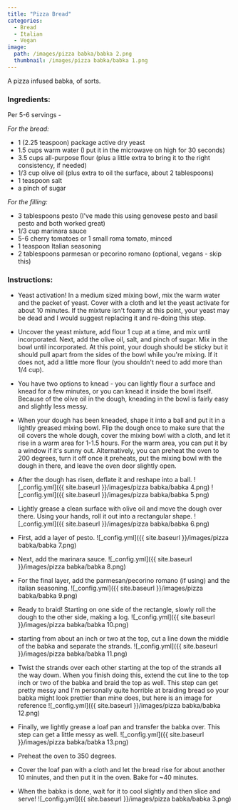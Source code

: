 ```yaml
---
title: "Pizza Bread"
categories:
  - Bread
  - Italian
  - Vegan
image:
  path: /images/pizza babka/babka 2.png
  thumbnail: /images/pizza babka/babka 1.png
---
```



A pizza infused babka, of sorts.

### Ingredients:

Per 5-6 servings - 

_For the bread:_

* 1 (2.25 teaspoon) package active dry yeast 
* 1.5 cups warm water (I put it in the microwave on high for 30 seconds)
* 3.5 cups all-purpose flour (plus a little extra to bring it to the right consistency, if needed)
* 1/3 cup olive oil (plus extra to oil the surface, about 2 tablespoons)
* 1 teaspoon salt
* a pinch of sugar

_For the filling:_

* 3 tablespoons pesto (I've made this using genovese pesto and basil pesto and both worked great)
* 1/3 cup marinara sauce 
* 5-6 cherry tomatoes or 1 small roma tomato, minced
* 1 teaspoon Italian seasoning
* 2 tablespoons parmesan or pecorino romano (optional, vegans - skip this)


### Instructions:

* Yeast activation! In a medium sized mixing bowl, mix the warm water and the packet of yeast. Cover with a cloth and let the yeast activate for about 10 minutes. If the mixture isn't foamy at this point, your yeast may be dead and I would suggest replacing it and re-doing this step.

* Uncover the yeast mixture, add flour 1 cup at a time, and mix until incorporated. Next, add the olive oil, salt, and pinch of sugar. Mix in the bowl until incorporated. At this point, your dough should be sticky but it should pull apart from the sides of the bowl while you're mixing. If it does not, add a little more flour (you shouldn't need to add more than 1/4 cup). 

* You have two options to knead - you can lightly flour a surface and knead for a few minutes, or you can knead it inside the bowl itself. Because of the olive oil in the dough, kneading in the bowl is fairly easy and slightly less messy.

* When your dough has been kneaded, shape it into a ball and put it in a lightly greased mixing bowl. Flip the dough once to make sure that the oil covers the whole dough, cover the mixing bowl with a cloth, and let it rise in a warm area for 1-1.5 hours. For the warm area, you can put it by a window if it's sunny out. Alternatively, you can preheat the oven to 200 degrees, turn it off once it preheats, put the mixing bowl with the dough in there, and leave the oven door slightly open.

* After the dough has risen, deflate it and reshape into a ball.
![_config.yml]({{ site.baseurl }}/images/pizza babka/babka 4.png)
![_config.yml]({{ site.baseurl }}/images/pizza babka/babka 5.png)

* Lightly grease a clean surface with olive oil and move the dough over there. Using your hands, roll it out into a rectangular shape. 
![_config.yml]({{ site.baseurl }}/images/pizza babka/babka 6.png)

* First, add a layer of pesto.
![_config.yml]({{ site.baseurl }}/images/pizza babka/babka 7.png)

* Next, add the marinara sauce.
![_config.yml]({{ site.baseurl }}/images/pizza babka/babka 8.png)

* For the final layer, add the parmesan/pecorino romano (if using) and the italian seasoning.
![_config.yml]({{ site.baseurl }}/images/pizza babka/babka 9.png)

* Ready to braid! Starting on one side of the rectangle, slowly roll the dough to the other side, making a log.
![_config.yml]({{ site.baseurl }}/images/pizza babka/babka 10.png)

* starting from about an inch or two at the top, cut a line down the middle of the babka and separate the strands.
![_config.yml]({{ site.baseurl }}/images/pizza babka/babka 11.png)

* Twist the strands over each other starting at the top of the strands all the way down. When you finish doing this, extend the cut line to the top inch or two of the babka and braid the top as well. This step can get pretty messy and I'm personally quite horrible at braiding bread so your babka might look prettier than mine does, but here is an image for reference
![_config.yml]({{ site.baseurl }}/images/pizza babka/babka 12.png)

* Finally, we lightly grease a loaf pan and transfer the babka over. This step can get a little messy as well.
![_config.yml]({{ site.baseurl }}/images/pizza babka/babka 13.png)

* Preheat the oven to 350 degrees.

* Cover the loaf pan with a cloth and let the bread rise for about another 10 minutes, and then put it in the oven. Bake for ~40 minutes.

* When the babka is done, wait for it to cool slightly and then slice and serve!
![_config.yml]({{ site.baseurl }}/images/pizza babka/babka 3.png)
